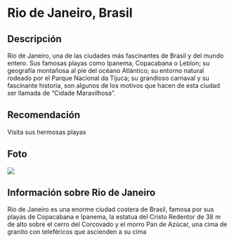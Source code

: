 # Rio de Janeiro, Brasil

## Descripción
Río de Janeiro, una de las ciudades más fascinantes de Brasil y del mundo entero. Sus famosas playas como Ipanema, Copacabana o Leblon; su geografía montañosa al pie del océano Atlántico; su entorno natural rodeado por el Parque Nacional da Tijuca; su grandioso carnaval y su fascinante historia, son algunos de los motivos que hacen de esta ciudad ser llamada de “Cidade Maravilhosa”.

## Recomendación
Visita sus hermosas playas

## Foto
![](https://www.google.com/url?sa=i&url=https%3A%2F%2Fwww.viator.com%2Fes-CO%2Ftours%2FRio-de-Janeiro%2F8-hour-Full-Day-Complete-Tour-of-Rio-de-Janeiro-Shared-Group%2Fd712-72313P43&psig=AOvVaw1KF-mk0wVzjACSWG5NDf-7&ust=1740577368966000&source=images&cd=vfe&opi=89978449&ved=0CBQQjRxqFwoTCJC1-ZD63osDFQAAAAAdAAAAABAE)

## Información sobre Rio de Janeiro
Río de Janeiro es una enorme ciudad costera de Brasil, famosa por sus playas de Copacabana e Ipanema, la estatua del Cristo Redentor de 38 m de alto sobre el cerro del Corcovado y el morro Pan de Azúcar, una cima de granito con teleféricos que ascienden a su cima
